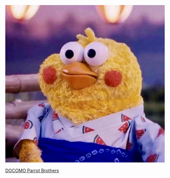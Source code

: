 ![IMG_2550](About.assets/IMG_2550.jpg)

[DOCOMO Parrot Brothers](https://www.youtube.com/watch?v=8gqKzv6nuIk&t=83s)